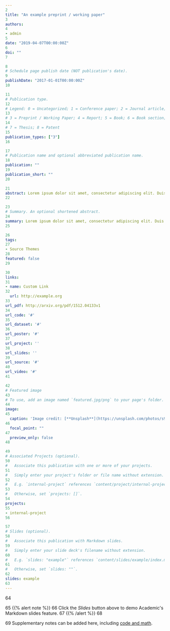 ```yaml
---
2
title: "An example preprint / working paper"
3
authors:
4
- admin
5
date: "2019-04-07T00:00:00Z"
6
doi: ""
7

8
# Schedule page publish date (NOT publication's date).
9
publishDate: "2017-01-01T00:00:00Z"
10

11
# Publication type.
12
# Legend: 0 = Uncategorized; 1 = Conference paper; 2 = Journal article;
13
# 3 = Preprint / Working Paper; 4 = Report; 5 = Book; 6 = Book section;
14
# 7 = Thesis; 8 = Patent
15
publication_types: ["3"]
16

17
# Publication name and optional abbreviated publication name.
18
publication: ""
19
publication_short: ""
20

21
abstract: Lorem ipsum dolor sit amet, consectetur adipiscing elit. Duis posuere tellus ac convallis placerat. Proin tincidunt magna sed ex sollicitudin condimentum. Sed ac faucibus dolor, scelerisque sollicitudin nisi. Cras purus urna, suscipit quis sapien eu, pulvinar tempor diam. Quisque risus orci, mollis id ante sit amet, gravida egestas nisl. Sed ac tempus magna. Proin in dui enim. Donec condimentum, sem id dapibus fringilla, tellus enim condimentum arcu, nec volutpat est felis vel metus. Vestibulum sit amet erat at nulla eleifend gravida.
22

23
# Summary. An optional shortened abstract.
24
summary: Lorem ipsum dolor sit amet, consectetur adipiscing elit. Duis posuere tellus ac convallis placerat. Proin tincidunt magna sed ex sollicitudin condimentum.
25

26
tags:
27
- Source Themes
28
featured: false
29

30
links:
31
- name: Custom Link
32
  url: http://example.org
33
url_pdf: http://arxiv.org/pdf/1512.04133v1
34
url_code: '#'
35
url_dataset: '#'
36
url_poster: '#'
37
url_project: ''
38
url_slides: ''
39
url_source: '#'
40
url_video: '#'
41

42
# Featured image
43
# To use, add an image named `featured.jpg/png` to your page's folder. 
44
image:
45
  caption: 'Image credit: [**Unsplash**](https://unsplash.com/photos/s9CC2SKySJM)'
46
  focal_point: ""
47
  preview_only: false
48

49
# Associated Projects (optional).
50
#   Associate this publication with one or more of your projects.
51
#   Simply enter your project's folder or file name without extension.
52
#   E.g. `internal-project` references `content/project/internal-project/index.md`.
53
#   Otherwise, set `projects: []`.
54
projects:
55
- internal-project
56

57
# Slides (optional).
58
#   Associate this publication with Markdown slides.
59
#   Simply enter your slide deck's filename without extension.
60
#   E.g. `slides: "example"` references `content/slides/example/index.md`.
61
#   Otherwise, set `slides: ""`.
62
slides: example
63
---
```

64

65
{{% alert note %}}
66
Click the *Slides* button above to demo Academic's Markdown slides feature.
67
{{% /alert %}}
68

69
Supplementary notes can be added here, including [code and math](https://sourcethemes.com/academic/docs/writing-markdown-latex/).
